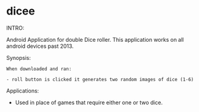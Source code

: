 # dicee

INTRO:

Android Application for double Dice roller.
This application works on all android devices past 2013.

Synopsis:


    When downloaded and ran: 

    - roll button is clicked it generates two random images of dice (1-6)

Applications:

- Used in place of games that require either one or two dice.

